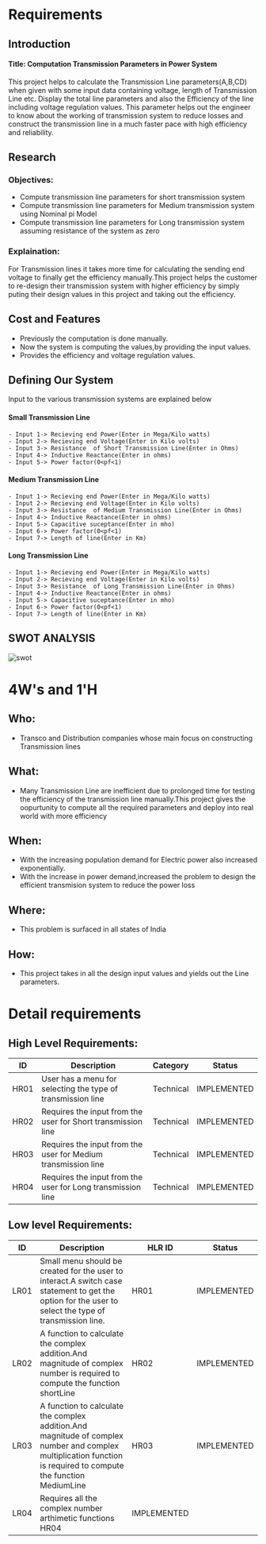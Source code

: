 # Requirements
## Introduction
#### Title: Computation Transmission Parameters in Power System
This project helps to calculate the Transmission Line parameters(A,B,CD) when given with some input data containing voltage, length of Transmission Line etc. Display the total line parameters and also the Efficiency of the line including voltage regulation values. This parameter helps out the engineer to know about the working of transmission system to reduce losses and construct the transmission line in a much faster pace with high efficiency and reliability.

## Research
### Objectives:
  - Compute transmission line parameters for short transmission system
  - Compute transmission line parameters for Medium transmission system using Nominal pi Model
  - Compute transmission line parameters for Long transmission system assuming resistance of the system as zero
  ### Explaination:
   For Transmission lines it takes more time for calculating the sending end voltage to finally get the efficiency manually.This project helps the customer to re-design their transmission system with higher efficiency by simply puting their design values in this project and taking out the efficiency.
## Cost and Features
- Previously the computation is done manually.
- Now the system is computing the values,by providing the input values.
- Provides the efficiency and voltage regulation values. 
## Defining Our System
  Input to the various transmission systems are explained below
  #### Small Transmission Line
    - Input 1-> Recieving end Power(Enter in Mega/Kilo watts)
    - Input 2-> Recieving end Voltage(Enter in Kilo volts)
    - Input 3-> Resistance  of Short Transmission Line(Enter in Ohms)
    - Input 4-> Inductive Reactance(Enter in ohms)
    - Input 5-> Power factor(0<pf<1)
  #### Medium Transmission Line
    - Input 1-> Recieving end Power(Enter in Mega/Kilo watts)
    - Input 2-> Recieving end Voltage(Enter in Kilo volts)
    - Input 3-> Resistance  of Medium Transmission Line(Enter in Ohms)
    - Input 4-> Inductive Reactance(Enter in ohms)
    - Input 5-> Capacitive suceptance(Enter in mho)
    - Input 6-> Power factor(0<pf<1)
    - Input 7-> Length of line(Enter in Km)
  #### Long Transmission Line
    - Input 1-> Recieving end Power(Enter in Mega/Kilo watts)
    - Input 2-> Recieving end Voltage(Enter in Kilo volts)
    - Input 3-> Resistance  of Long Transmission Line(Enter in Ohms)
    - Input 4-> Inductive Reactance(Enter in ohms)
    - Input 5-> Capacitive suceptance(Enter in mho)
    - Input 6-> Power factor(0<pf<1)
    - Input 7-> Length of line(Enter in Km)

## SWOT ANALYSIS
  ![swot](https://user-images.githubusercontent.com/36735523/114818941-3f939500-9dda-11eb-8742-94560f170af5.png)


# 4W&#39;s and 1&#39;H

## Who:
- Transco and Distribution companies whose main focus on constructing Transmission lines

## What:
- Many Transmission Line are inefficient due to prolonged time for testing the efficiency of the transmission line manually.This project gives the oopurtunity to compute all the required parameters and deploy into real world with more efficiency

## When:
- With the increasing population demand for Electric power also increased exponentially.
- With the increase in power demand,increased the problem to design the efficient transmision system to reduce the power loss

## Where:
- This problem is surfaced in all states of India

## How:
- This project takes in all the design input values and yields out the Line parameters.

# Detail requirements
## High Level Requirements:
| ID | Description | Category | Status
| ------ | ------ | ------ | ------|
| HR01 | User has a menu for selecting the type of transmission line     |  Technical  |  IMPLEMENTED   |
| HR02 | Requires the input from the user for Short transmission line | Technical | IMPLEMENTED  |
| HR03 | Requires the input from the user for Medium transmission line | Technical | IMPLEMENTED  |
| HR04 | Requires the input from the user for Long transmission line | Technical | IMPLEMENTED  | 


##  Low level Requirements:
| ID | Description | HLR ID | Status
| ------ | ------ | ------ | ------|
| LR01 | Small menu should be created for the user to interact.A switch case statement to get the option for the user to select the type of transmission line.     |  HR01  |  IMPLEMENTED|
| LR02 | A function to calculate the complex addition.And magnitude of complex number is required to compute the function shortLine | HR02 | IMPLEMENTED|
| LR03 | A function to calculate the complex addition.And magnitude of complex number and complex multiplication function is required to compute the function MediumLine | HR03 |IMPLEMENTED|
| LR04 | Requires all the complex number arthimetic functions   HR04 | IMPLEMENTED| 
